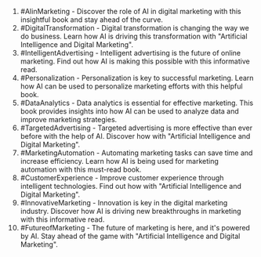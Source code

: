 1. #AIinMarketing - Discover the role of AI in digital marketing with this insightful book and stay ahead of the curve.
2. #DigitalTransformation - Digital transformation is changing the way we do business. Learn how AI is driving this transformation with "Artificial Intelligence and Digital Marketing".
3. #IntelligentAdvertising - Intelligent advertising is the future of online marketing. Find out how AI is making this possible with this informative read.
4. #Personalization - Personalization is key to successful marketing. Learn how AI can be used to personalize marketing efforts with this helpful book.
5. #DataAnalytics - Data analytics is essential for effective marketing. This book provides insights into how AI can be used to analyze data and improve marketing strategies.
6. #TargetedAdvertising - Targeted advertising is more effective than ever before with the help of AI. Discover how with "Artificial Intelligence and Digital Marketing".
7. #MarketingAutomation - Automating marketing tasks can save time and increase efficiency. Learn how AI is being used for marketing automation with this must-read book.
8. #CustomerExperience - Improve customer experience through intelligent technologies. Find out how with "Artificial Intelligence and Digital Marketing".
9. #InnovativeMarketing - Innovation is key in the digital marketing industry. Discover how AI is driving new breakthroughs in marketing with this informative read.
10. #FutureofMarketing - The future of marketing is here, and it's powered by AI. Stay ahead of the game with "Artificial Intelligence and Digital Marketing".
